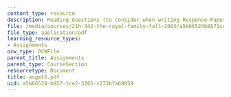 ```yaml
---
content_type: resource
description: Reading Questions (to consider when writing Response Papers).
file: /media/courses/21h-342-the-royal-family-fall-2003/a5b66524b8571ce23265c273b7a69859_asgmt5.pdf
file_type: application/pdf
learning_resource_types:
- Assignments
ocw_type: OCWFile
parent_title: Assignments
parent_type: CourseSection
resourcetype: Document
title: asgmt5.pdf
uid: a5b66524-b857-1ce2-3265-c273b7a69859
---
```

